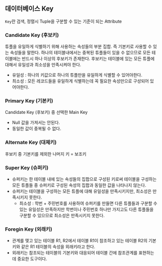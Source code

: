 ## 데이터베이스 Key

`Key`란 검색, 정렬시 Tuple을 구분할 수 있는 기준이 되는 Attribute

### Candidate Key (후보키)

튜플을 유일하게 식별하기 위해 사용하는 속성들의 부분 집합. 즉 기본키로 사용할 수 있는 속성들을 말한다. 하나의 테이블내에서는 중복된 튜플들이 있을 수 없으므로 모든 테이블에는 반드시 하나 이상의 후보키가 존재한다. 후보키는 테이블에 있는 모든 튜플에 대해서 유일성과 최소성을 만족시켜야 한다.

- 유일성 : 하나의 키값으로 하나의 튜플만을 유일하게 식별할 수 있어야한다.
- 최소성 : 모든 레코드들을 유일하게 식별하는데 꼭 필요한 속성만으로 구성되어 있어야한다.

### Primary Key (기본키)

Candidate Key (후보키) 중 선택한 Main Key

- Null 값을 가져서는 안된다.
- 동일한 값이 중복될 수 없다.

### Alternate Key (대체키)

후보키 중 기본키를 제외한 나머지 키 = 보조키

### Super Key (슈퍼키)

- 슈퍼키는 한 테이블 내에 있는 속성들의 집합으로 구성된 키로써 테이블을 구성하는 모든 튜플들 중 슈퍼키로 구성된 속성의 집합과 동일한 값을 나타나지 않는다. 
- 슈퍼키는 테이블을 구성하는 모든 튜플에 대해 유일성을 만족시키지만, 최소성은 만족시키지 못한다.
    - 최소성 : 학번 + 주민번호를 사용하여 슈퍼키를 만들면 다른 튜플들과 구분할 수 있는 유일성은 만족하지만 학번이나 주민번호 하나만 가지고도 다른 튜플들을 구분할 수 있으므로 최소성은 만족시키지 못한다.

### Foregin Key (외래키)

- 관계를 맺고 있는 테이블 R1, R2에서 테이블 R1이 참조하고 있는 테이블 R2의 기본키와 같은 R1 테이블의 속성을 외래키라고 한다.
- 외래키는 참조되는 테이블의 기본키와 대응되어 테이블 간에 참조관계를 표현하는데 중요한 도구이다.
